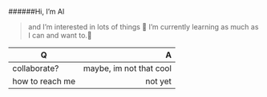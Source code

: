 ######Hi, I’m Al
> and I’m interested in lots of things
🌱 I’m currently learning as much as I can and want to.🌱

| Q  | A |
| ------------- |-------------:|
| collaborate? | maybe, im not that cool |
| how to reach me | not yet |

<!---
Al-picklepie/Al-picklepie is a ✨ special ✨ repository because its `README.md` (this file) appears on your GitHub profile.
You can click the Preview link to take a look at your changes.
--->
